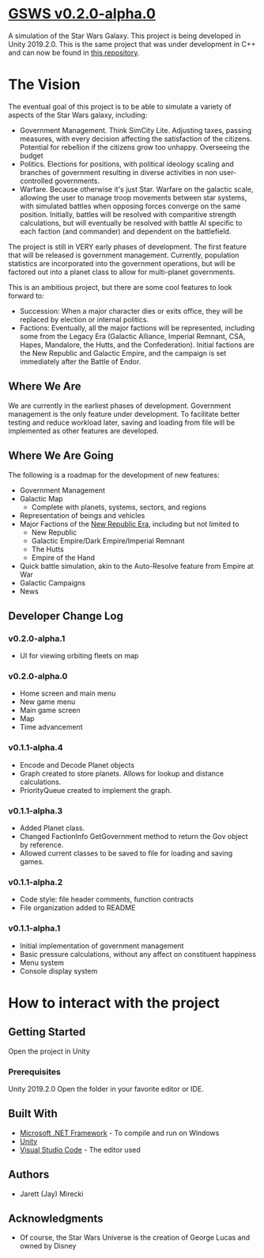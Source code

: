 # [GSWS v0.2.0-alpha.0](https://github.com/jaymirecki/gsws)

A simulation of the Star Wars Galaxy. This project is being developed in Unity 2019.2.0. This is the same project that was under development in C++ and can now be found in [this repository](https://github.com/jaymirecki/gsws-deprecated).

# The Vision
The eventual goal of this project is to be able to simulate a variety of aspects of the Star Wars galaxy, including:

* Government Management. Think SimCity Lite. Adjusting taxes, passing measures, with every decision affecting the satisfaction of the citizens. Potential for rebellion if the citizens grow too unhappy. Overseeing the budget
* Politics. Elections for positions, with political ideology scaling and branches of government resulting in diverse activities in non user-controlled governments.
* Warfare. Because otherwise it's just Star. Warfare on the galactic scale, allowing the user to manage troop movements between star systems, with simulated battles when opposing forces converge on the same position. Initially, battles will be resolved with comparitive strength calculations, but will eventually be resolved with battle AI specific to each faction (and commander) and dependent on the battlefield.

The project is still in VERY early phases of development. The first feature that will be released is government management. Currently, population statistics are incorporated into the government operations, but will be factored out into a planet class to allow for multi-planet governments.

This is an ambitious project, but there are some cool features to look forward to:

* Succession: When a major character dies or exits office, they will be replaced by election or internal politics.
* Factions: Eventually, all the major factions will be represented, including some from the Legacy Era (Galactic Alliance, Imperial Remnant, CSA, Hapes, Mandalore, the Hutts, and the Confederation). Initial factions are the New Republic and Galactic Empire, and the campaign is set immediately after the Battle of Endor.

## Where We Are
We are currently in the earliest phases of development. Government management is the only feature under development. To facilitate better testing and reduce workload later, saving and loading from file will be implemented as other features are developed.

## Where We Are Going
The following is a roadmap for the development of new features:

* Government Management
* Galactic Map
    * Complete with planets, systems, sectors, and regions
* Representation of beings and vehicles
* Major Factions of the [New Republic Era](https://starwars.fandom.com/wiki/New_Republic_era), including but not limited to
    * New Republic
    * Galactic Empire/Dark Empire/Imperial Remnant
    * The Hutts
    * Empire of the Hand
* Quick battle simulation, akin to the Auto-Resolve feature from Empire at War
* Galactic Campaigns
* News


## Developer Change Log
### v0.2.0-alpha.1
* UI for viewing orbiting fleets on map
### v0.2.0-alpha.0
* Home screen and main menu
* New game menu
* Main game screen
* Map
* Time advancement
### v0.1.1-alpha.4
* Encode and Decode Planet objects
* Graph created to store planets. Allows for lookup and distance calculations.
* PriorityQueue created to implement the graph.
### v0.1.1-alpha.3
* Added Planet class.
* Changed FactionInfo GetGovernment method to return the Gov object by reference.
* Allowed current classes to be saved to file for loading and saving games.
### v0.1.1-alpha.2
* Code style: file header comments, function contracts
* File organization added to README
### v0.1.1-alpha.1
* Initial implementation of government management
* Basic pressure calculations, without any affect on constituent happiness
* Menu system
* Console display system

# How to interact with the project
## Getting Started

Open the project in Unity

### Prerequisites

Unity 2019.2.0
Open the folder in your favorite editor or IDE.

## Built With

* [Microsoft .NET Framework](https://dotnet.microsoft.com/download/dotnet-framework-runtime/net472) - To compile and run on Windows
* [Unity]()
* [Visual Studio Code](https://code.visualstudio.com/) - The editor used

## Authors

* Jarett (Jay) Mirecki

## Acknowledgments

* Of course, the Star Wars Universe is the creation of George Lucas and owned by Disney